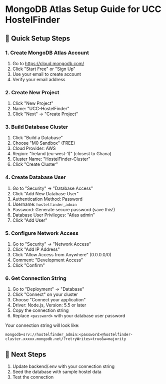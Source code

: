 # MongoDB Atlas Setup Guide for UCC HostelFinder

## 🚀 Quick Setup Steps

### 1. Create MongoDB Atlas Account
1. Go to https://cloud.mongodb.com/
2. Click "Start Free" or "Sign Up"
3. Use your email to create account
4. Verify your email address

### 2. Create New Project
1. Click "New Project" 
2. Name: "UCC-HostelFinder"
3. Click "Next" → "Create Project"

### 3. Build Database Cluster
1. Click "Build a Database"
2. Choose "M0 Sandbox" (FREE)
3. Cloud Provider: AWS
4. Region: "Ireland (eu-west-1)" (closest to Ghana)
5. Cluster Name: "HostelFinder-Cluster"
6. Click "Create Cluster"

### 4. Create Database User
1. Go to "Security" → "Database Access"
2. Click "Add New Database User"
3. Authentication Method: Password
4. Username: `hostelfinder_admin`
5. Password: Generate secure password (save this!)
6. Database User Privileges: "Atlas admin"
7. Click "Add User"

### 5. Configure Network Access
1. Go to "Security" → "Network Access"
2. Click "Add IP Address"
3. Click "Allow Access from Anywhere" (0.0.0.0/0)
4. Comment: "Development Access"
5. Click "Confirm"

### 6. Get Connection String
1. Go to "Deployment" → "Database"
2. Click "Connect" on your cluster
3. Choose "Connect your application"
4. Driver: Node.js, Version: 5.5 or later
5. Copy the connection string
6. Replace `<password>` with your database user password

Your connection string will look like:
```
mongodb+srv://hostelfinder_admin:<password>@hostelfinder-cluster.xxxxx.mongodb.net/?retryWrites=true&w=majority
```

## 🔧 Next Steps
1. Update backend/.env with your connection string
2. Seed the database with sample hostel data
3. Test the connection
